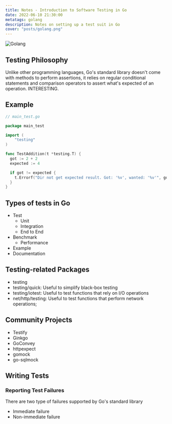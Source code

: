 ```yaml
---
title: Notes - Introduction to Software Testing in Go
date: 2022-06-10 21:30:00
metatags: golang
description: Notes on setting up a test suit in Go
cover: "posts/golang.png"
---
```


![Golang](/posts/golang.png)


## Testing Philosophy

Unlike other programming languages, Go's standard library doesn't come with methods to perform assertions, it relies on regular conditional statements and comparison operators to assert what's expected of an operation. INTERESTING. 

## Example

```go
// main_test.go

package main_test

import (
	"testing"
)

func TestAddition(t *testing.T) {
  got := 2 + 2
  expected := 4

  if got != expected {
    t.Errorf("Dir not get expected result. Got: '%v', wanted: '%v'", got, expected)
  }
}


```

## Types of tests in Go

- Test
  - Unit
  - Integration
  - End to End
- Benchmark
  - Performance
- Example
- Documentation

## Testing-related Packages

- testing
- testing/quick: Useful to simplify black-box testing
- testing/iotest: Useful to test functions that rely on I/O operations
- net/http/testing: Useful to test functions that perform network operations;

## Community Projects

- Testify
- Ginkgo
- GoConvey
- httpexpect
- gomock
- go-sqlmock

## Writing Tests

### Reporting Test Failures

There are two type of failures supported by Go's standard library

- Immediate failure
- Non-immediate failure